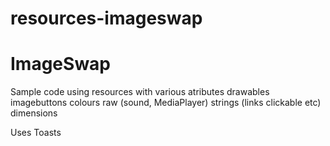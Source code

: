 # resources-imageswap
# ImageSwap
Sample code using resources  with various atributes
drawables
imagebuttons
colours
raw (sound, MediaPlayer)
strings (links clickable etc)
dimensions

Uses Toasts


